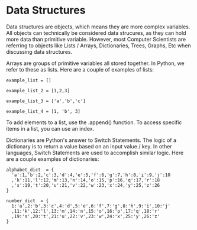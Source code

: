 # Data Structures

  Data structures are objects, which means they are more complex variables. All objects can technically be considered data strucures, as they can hold more data than
  primitive variable. However, most Computer Scientists are referring to objects like Lists / Arrays, Dictionaries, Trees, Graphs, Etc when discussing data structures.
  
  Arrays are groups of primitive variables all stored together. In Python, we refer to these as lists. Here are a couple of examples of lists:
  
    example_list = []
    
    example_list_2 = [1,2,3]
    
    example_list_3 = ['a','b','c']
    
    example_list_4 = [1, 'b', 3]

  To add elements to a list, use the .append() function. To access specific items in a list, you can use an index. 

  Dictionaries are Python's answer to Switch Statements. The logic of a dictionary is to return a value based on an input value / key. In other languages, Switch 
  Statements are used to accomplish similar logic. Here are a couple examples of dictionaries:
  
    alphabet_dict  = {
      'a':1,'b':2,'c':3,'d':4,'e':5,'f':6,'g':7,'h':8,'i':9,'j':10
      ,'k':11,'l':12,'m':13,'n':14,'o':15,'p':16,'q':17,'r':18
      ,'s':19,'t':20,'u':21,'v':22,'w':23,'x':24,'y':25,'z':26
    }
    
    number_dict  = {
      1:'a',2:'b',3:'c',4:'d',5:'e',6:'f',7:'g',8:'h',9:'i',10:'j'
      ,11:'k',12:'l',13:'m',14:'n',15:'o',16:'p',17:'q',18:'r'
      ,19:'s',20:'t',21:'u',22:'v',23:'w',24:'x',25:'y',26:'z'
    }
